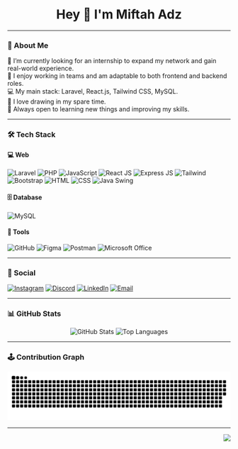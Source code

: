 <h1 align="center">Hey 👋 I'm Miftah Adz</h1>

---

### 👋 About Me

🌱 I’m currently looking for an internship to expand my network and gain real-world experience.  
🤝 I enjoy working in teams and am adaptable to both frontend and backend roles.  
💻 My main stack: Laravel, React.js, Tailwind CSS, MySQL.  
🎨 I love drawing in my spare time.  
💬 Always open to learning new things and improving my skills.

---

### 🛠️ Tech Stack

#### 💻 Web
![Laravel](https://img.shields.io/badge/-Laravel-FF2D20?logo=laravel&logoColor=white)
![PHP](https://img.shields.io/badge/-PHP-777BB4?logo=php&logoColor=white)
![JavaScript](https://img.shields.io/badge/-JavaScript-F7DF1E?logo=javascript&logoColor=black)
![React JS](https://img.shields.io/badge/-React-20232A?logo=react&logoColor=61DAFB)
![Express JS](https://img.shields.io/badge/-Express.js-000000?logo=express&logoColor=white)
![Tailwind](https://img.shields.io/badge/-TailwindCSS-06B6D4?logo=tailwind-css&logoColor=white)
![Bootstrap](https://img.shields.io/badge/-Bootstrap-563D7C?logo=bootstrap&logoColor=white)
![HTML](https://img.shields.io/badge/-HTML5-E34F26?logo=html5&logoColor=white)
![CSS](https://img.shields.io/badge/-CSS3-1572B6?logo=css3&logoColor=white)
![Java Swing](https://img.shields.io/badge/-Java%20Swing-007396?logo=java&logoColor=white)

#### 🗄️ Database
![MySQL](https://img.shields.io/badge/-MySQL-4479A1?logo=mysql&logoColor=white)

#### 🔧 Tools
![GitHub](https://img.shields.io/badge/-GitHub-181717?logo=github)
![Figma](https://img.shields.io/badge/-Figma-F24E1E?logo=figma&logoColor=white)
![Postman](https://img.shields.io/badge/-Postman-FF6C37?logo=postman&logoColor=white)
![Microsoft Office](https://img.shields.io/badge/-Office-EB3C00?logo=microsoft-office&logoColor=white)

---

### 🔗 Social

[![Instagram](https://img.shields.io/badge/-Instagram-E4405F?logo=instagram&logoColor=white)](https://www.instagram.com/mfthadz_)
[![Discord](https://img.shields.io/badge/-Discord-5865F2?logo=discord&logoColor=white)](https://discord.com/users/830463785280995368)
[![LinkedIn](https://img.shields.io/badge/-LinkedIn-0077B5?logo=linkedin&logoColor=white)](https://www.linkedin.com/in/miftah-adz-dzaudan-i-682616293/)
[![Email](https://img.shields.io/badge/-Email-D14836?logo=gmail&logoColor=white)](mailto:miftahdzaudan@gmail.com)

---

### 📊 GitHub Stats

<div align="center">
  <img src="https://github-readme-stats.vercel.app/api?username=miftahadzdzaudanislam&show_icons=true&theme=dracula&count_private=true&hide_border=false" height="150" alt="GitHub Stats" />
  <img src="https://github-readme-stats.vercel.app/api/top-langs/?username=miftahadzdzaudanislam&layout=compact&theme=dracula&hide_border=false&langs_count=6" height="150" alt="Top Languages" />
</div>

---

### 🕹️ Contribution Graph

![Snake animation](https://github.com/miftahadzdzaudanislam/miftahadzdzaudanislam/blob/main/docs/pacman-contribution-graph.svg)

---

<img align="right" height="150" src="https://media1.giphy.com/media/v1.Y2lkPTc5MGI3NjExM2F0eDNscXdhM2c0d3RwNHluMGZpYjQ3Y3Rma2pnaHZ0NngzNzlxNSZlcD12MV9pbnRlcm5hbF9naWZfYnlfaWQmY3Q9Zw/39GAXpLVKvYRO/giphy.gif" />
